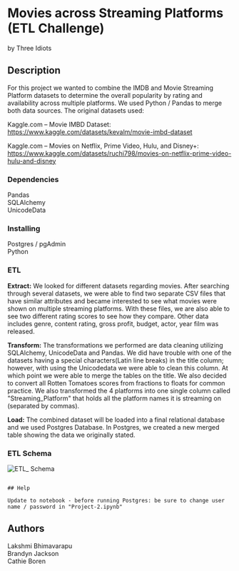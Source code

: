 # Movies across Streaming Platforms (ETL Challenge)

by Three Idiots


## Description

For this project we wanted to combine the IMDB and Movie Streaming Platform datasets to determine the overall popularity by rating and availability across multiple platforms. We used Python / Pandas to merge both data sources. The original datasets used:<br>

Kaggle.com – Movie IMBD Dataset:<br>
https://www.kaggle.com/datasets/kevalm/movie-imbd-dataset<br>

Kaggle.com – Movies on Netflix, Prime Video, Hulu, and Disney+:<br>
https://www.kaggle.com/datasets/ruchi798/movies-on-netflix-prime-video-hulu-and-disney<br>



### Dependencies

Pandas<br>
SQLAlchemy<br>
UnicodeData

### Installing

Postgres / pgAdmin<br>
Python

### ETL

**Extract:** 
We looked for different datasets regarding movies. After searching through several datasets, we were able to find two separate CSV files that have similar attributes and became interested to see what movies were shown on multiple streaming platforms. With these files, we are also able to see two different rating scores to see how they compare. Other data includes genre, content rating, gross profit, budget, actor, year film was released.

**Transform:**
The transformations we performed are data cleaning utilizing SQLAlchemy, UnicodeData and Pandas. We did have trouble with one of the datasets having a special characters(Latin line breaks) in the title column; however, with using the Unicodedata we were able to clean this column. At which point we were able to merge the tables on the title. We also decided to convert all Rotten Tomatoes scores from fractions to floats for common practice. We also transformed the 4 platforms into one single column called "Streaming_Platform" that holds all the platform names it is streaming on (separated by commas). 

**Load:**
The combined dataset will be loaded into a final relational database and we used Postgres Database. In Postgres, we created a new merged table showing the data we originally stated.

### ETL Schema
![ETL_ Schema](https://user-images.githubusercontent.com/109617138/206612543-dee758d7-5040-45d7-b3ea-d1a153baf96a.JPG)


```

## Help

Update to notebook - before running Postgres: be sure to change user name / password in "Project-2.ipynb"

```

## Authors

Lakshmi Bhimavarapu<br>
Brandyn Jackson<br>
Cathie Boren<br>





